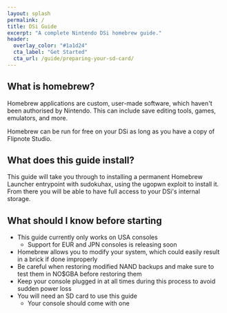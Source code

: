 ```yaml
---
layout: splash
permalink: /
title: DSi Guide
excerpt: "A complete Nintendo DSi homebrew guide."
header:
  overlay_color: "#1a1d24"
  cta_label: "Get Started"
  cta_url: /guide/preparing-your-sd-card/
---
```


## What is homebrew?

Homebrew applications are custom, user-made software, which haven't been authorised by Nintendo. This can include save editing tools, games, emulators, and more.

Homebrew can be run for free on your DSi as long as you have a copy of Flipnote Studio.

## What does this guide install?

This guide will take you through to installing a permanent Homebrew Launcher entrypoint with sudokuhax, using the ugopwn exploit to install it. From there you will be able to have full access to your DSi's internal storage.

## What should I know before starting

- This guide currently only works on USA consoles
  - Support for EUR and JPN consoles is releasing soon
- Homebrew allows you to modify your system, which could easily result in a brick if done improperly
- Be careful when restoring modified NAND backups and make sure to test them in NO$GBA before restoring them
- Keep your console plugged in at all times during this process to avoid sudden power loss
- You will need an SD card to use this guide
  - Your console should come with one
